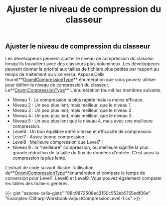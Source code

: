 ﻿---
title: Ajuster le niveau de compression du classeur
type: docs
weight: 180
url: /fr/net/adjust-workbook-compression-level/
---
## **Ajuster le niveau de compression du classeur**

Les développeurs peuvent ajuster le niveau de compression du classeur lorsqu'ils travaillent avec des classeurs plus volumineux. Les développeurs peuvent donner la priorité aux tailles de fichiers plus petites par rapport au temps de traitement ou vice versa. Aspose.Cells fournit**[OoxmlCompressionType](https://reference.aspose.com/cells/net/aspose.cells/ooxmlcompressiontype)** énumération que vous pouvez utiliser pour définir le niveau de compression du classeur. Le**[OoxmlCompressionType](https://reference.aspose.com/cells/net/aspose.cells/ooxmlcompressiontype)** L'énumération fournit les membres suivants.

- Niveau 1 : La compression la plus rapide mais la moins efficace.
- Niveau 2 : Un peu plus lent, mais meilleur, que le niveau 1.
- Niveau 3 : Un peu plus lent, mais meilleur, que le niveau 2.
- Niveau 4 : Un peu plus lent, mais meilleur, que le niveau 3.
- Niveau 5 : Un peu plus lent que le niveau 4, mais avec une meilleure compression.
- Level6 : Un bon équilibre entre vitesse et efficacité de compression.
- Level7 : Assez bonne compression !
- Level8 : Meilleure compression que Level7 !
- Niveau 9 : la "meilleure" compression, où meilleure signifie la plus grande réduction de la taille du flux de données d'entrée. C'est aussi la compression la plus lente.

 L'extrait de code suivant illustre l'utilisation de**[OoxmlCompressionType](https://reference.aspose.com/cells/net/aspose.cells/ooxmlcompressiontype)**énumération et compare le temps de conversion pour Level1, Level6 et Level9. Vous pouvez également comparer les tailles des fichiers générés.

{{< gist "aspose-cells-gists" "88c9872508ec3150c552eb5155edf06e" "Examples-CSharp-Workbook-AdjustCompressionLevel-1.cs" >}}
